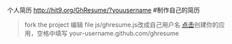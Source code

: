 个人简历 http://hit9.org/GhResume/?youusername
#制作自己的简历
>fork the project 
>编辑 file js/ghresume.js改成自己用户名
><a href=" https://github.com/settings/applications">点击</a>创建你的应用，空格中填写 your-username.github.com/ghresume
